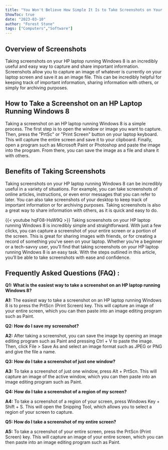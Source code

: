 ```yaml
---
title: "You Won't Believe How Simple It Is to Take Screenshots on Your HP Laptop Running Windows 8!"
ShowToc: true 
date: "2023-03-10"
author: "Forest Stone" 
tags: ["Computers","Software"]
---
```

## Overview of Screenshots

Taking screenshots on your HP laptop running Windows 8 is an incredibly useful and easy way to capture and share important information. Screenshots allow you to capture an image of whatever is currently on your laptop screen and save it as an image file. This can be incredibly helpful for keeping track of important information, sharing information with others, or simply for archiving purposes.

## How to Take a Screenshot on an HP Laptop Running Windows 8

Taking a screenshot on an HP laptop running Windows 8 is a simple process. The first step is to open the window or image you want to capture. Then, press the "PrtSc" or "Print Screen" button on your laptop keyboard. This will capture the entire screen and save it to your clipboard. Finally, open a program such as Microsoft Paint or Photoshop and paste the image into the program. From there, you can save the image as a file and share it with others.

## Benefits of Taking Screenshots

Taking screenshots on your HP laptop running Windows 8 can be incredibly useful in a variety of situations. For example, you can take screenshots of online articles, instructions, or even error messages that you can refer to later. You can also take screenshots of your desktop to keep track of important information or for archiving purposes. Taking screenshots is also a great way to share information with others, as it is quick and easy to do.

{{< youtube hqF08-HsW9Q >}} 
Taking screenshots on your HP laptop running Windows 8 is incredibly simple and straightforward. With just a few clicks, you can capture a screenshot of your entire screen or a portion of the screen. This is great for sharing images with friends, or for creating a record of something you’ve seen on your laptop. Whether you’re a beginner or a tech-savvy user, you’ll find that taking screenshots on your HP laptop running Windows 8 is an easy task. With the steps outlined in this article, you’ll be able to take screenshots with ease and confidence.

## Frequently Asked Questions (FAQ) :
**Q1: What is the easiest way to take a screenshot on an HP laptop running Windows 8?**

**A1:** The easiest way to take a screenshot on an HP laptop running Windows 8 is to press the PrtScn (Print Screen) key. This will capture an image of your entire screen, which you can then paste into an image editing program such as Paint.

**Q2: How do I save my screenshot?**

**A2:** After taking a screenshot, you can save the image by opening an image editing program such as Paint and pressing Ctrl + V to paste the image. Then, click File > Save As and select an image format such as JPEG or PNG and give the file a name.

**Q3: How do I take a screenshot of just one window?**

**A3:** To take a screenshot of just one window, press Alt + PrtScn. This will capture an image of the active window, which you can then paste into an image editing program such as Paint.

**Q4: How do I take a screenshot of a region of my screen?**

**A4:** To take a screenshot of a region of your screen, press Windows Key + Shift + S. This will open the Snipping Tool, which allows you to select a region of your screen to capture.

**Q5: How do I take a screenshot of my entire screen?**

**A5:** To take a screenshot of your entire screen, press the PrtScn (Print Screen) key. This will capture an image of your entire screen, which you can then paste into an image editing program such as Paint.


